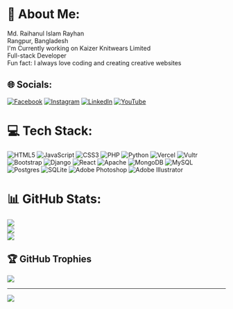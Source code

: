 # 💫 About Me:
Md. Raihanul Islam Rayhan<br>Rangpur, Bangladesh<br>I'm Currently working on Kaizer Knitwears Limited<br>Full-stack Developer<br>Fun fact: I always love coding and creating creative websites


## 🌐 Socials:
[![Facebook](https://img.shields.io/badge/Facebook-%231877F2.svg?logo=Facebook&logoColor=white)](https://facebook.com/mr.rayhan24) [![Instagram](https://img.shields.io/badge/Instagram-%23E4405F.svg?logo=Instagram&logoColor=white)](https://instagram.com/md_rayhan246) [![LinkedIn](https://img.shields.io/badge/LinkedIn-%230077B5.svg?logo=linkedin&logoColor=white)](https://linkedin.com/in/mrrayhan246) [![YouTube](https://img.shields.io/badge/YouTube-%23FF0000.svg?logo=YouTube&logoColor=white)](https://youtube.com/@mrrayhan246) 

# 💻 Tech Stack:
![HTML5](https://img.shields.io/badge/html5-%23E34F26.svg?style=for-the-badge&logo=html5&logoColor=white) ![JavaScript](https://img.shields.io/badge/javascript-%23323330.svg?style=for-the-badge&logo=javascript&logoColor=%23F7DF1E) ![CSS3](https://img.shields.io/badge/css3-%231572B6.svg?style=for-the-badge&logo=css3&logoColor=white) ![PHP](https://img.shields.io/badge/php-%23777BB4.svg?style=for-the-badge&logo=php&logoColor=white) ![Python](https://img.shields.io/badge/python-3670A0?style=for-the-badge&logo=python&logoColor=ffdd54) ![Vercel](https://img.shields.io/badge/vercel-%23000000.svg?style=for-the-badge&logo=vercel&logoColor=white) ![Vultr](https://img.shields.io/badge/Vultr-007BFC.svg?style=for-the-badge&logo=vultr) ![Bootstrap](https://img.shields.io/badge/bootstrap-%238511FA.svg?style=for-the-badge&logo=bootstrap&logoColor=white) ![Django](https://img.shields.io/badge/django-%23092E20.svg?style=for-the-badge&logo=django&logoColor=white) ![React](https://img.shields.io/badge/react-%2320232a.svg?style=for-the-badge&logo=react&logoColor=%2361DAFB) ![Apache](https://img.shields.io/badge/apache-%23D42029.svg?style=for-the-badge&logo=apache&logoColor=white) ![MongoDB](https://img.shields.io/badge/MongoDB-%234ea94b.svg?style=for-the-badge&logo=mongodb&logoColor=white) ![MySQL](https://img.shields.io/badge/mysql-4479A1.svg?style=for-the-badge&logo=mysql&logoColor=white) ![Postgres](https://img.shields.io/badge/postgres-%23316192.svg?style=for-the-badge&logo=postgresql&logoColor=white) ![SQLite](https://img.shields.io/badge/sqlite-%2307405e.svg?style=for-the-badge&logo=sqlite&logoColor=white) ![Adobe Photoshop](https://img.shields.io/badge/adobe%20photoshop-%2331A8FF.svg?style=for-the-badge&logo=adobe%20photoshop&logoColor=white) ![Adobe Illustrator](https://img.shields.io/badge/adobe%20illustrator-%23FF9A00.svg?style=for-the-badge&logo=adobe%20illustrator&logoColor=white)
# 📊 GitHub Stats:
![](https://github-readme-stats.vercel.app/api?username=mrrayhan246&theme=dark&hide_border=false&include_all_commits=true&count_private=true)<br/>
![](https://github-readme-streak-stats.herokuapp.com/?user=mrrayhan246&theme=dark&hide_border=false)<br/>
![](https://github-readme-stats.vercel.app/api/top-langs/?username=mrrayhan246&theme=dark&hide_border=false&include_all_commits=true&count_private=true&layout=compact)

## 🏆 GitHub Trophies
![](https://github-profile-trophy.vercel.app/?username=mrrayhan246&theme=radical&no-frame=false&no-bg=false&margin-w=4)

---
[![](https://visitcount.itsvg.in/api?id=mrrayhan246&icon=0&color=0)](https://visitcount.itsvg.in)

<!-- Proudly created with GPRM ( https://gprm.itsvg.in ) -->
